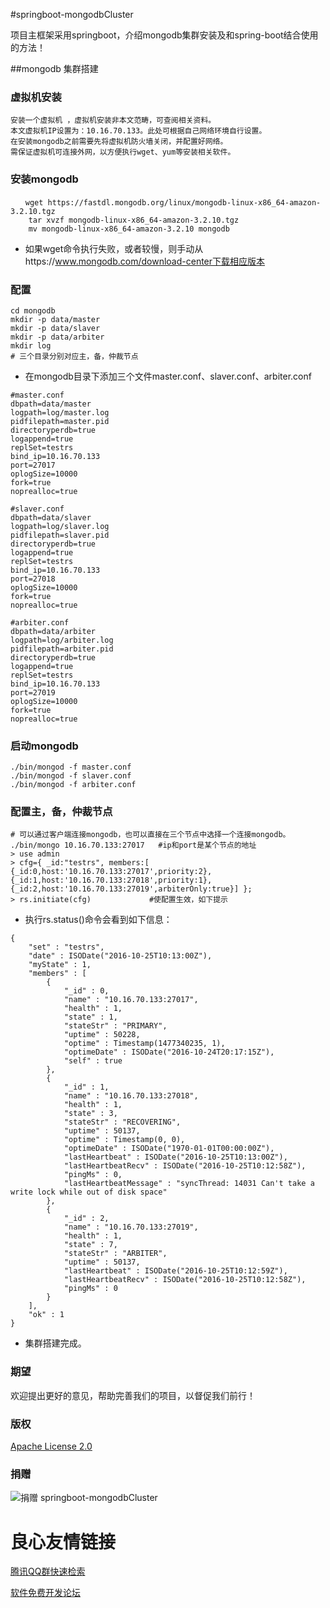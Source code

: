 #springboot-mongodbCluster

项目主框架采用springboot，介绍mongodb集群安装及和spring-boot结合使用的方法！

##mongodb 集群搭建

### 虚拟机安装

```
安装一个虚拟机 ，虚拟机安装非本文范畴，可查阅相关资料。
本文虚拟机IP设置为：10.16.70.133。此处可根据自己网络环境自行设置。
在安装mongodb之前需要先将虚拟机防火墙关闭，并配置好网络。
需保证虚拟机可连接外网，以方便执行wget、yum等安装相关软件。
```

### 安装mongodb

```
　　wget https://fastdl.mongodb.org/linux/mongodb-linux-x86_64-amazon-3.2.10.tgz
    tar xvzf mongodb-linux-x86_64-amazon-3.2.10.tgz
    mv mongodb-linux-x86_64-amazon-3.2.10 mongodb
```
* 如果wget命令执行失败，或者较慢，则手动从https://www.mongodb.com/download-center下载相应版本

### 配置

```
cd mongodb
mkdir -p data/master
mkdir -p data/slaver
mkdir -p data/arbiter
mkdir log
# 三个目录分别对应主，备，仲裁节点

```
* 在mongodb目录下添加三个文件master.conf、slaver.conf、arbiter.conf

```
#master.conf
dbpath=data/master
logpath=log/master.log
pidfilepath=master.pid
directoryperdb=true
logappend=true
replSet=testrs
bind_ip=10.16.70.133
port=27017
oplogSize=10000
fork=true
noprealloc=true

#slaver.conf
dbpath=data/slaver
logpath=log/slaver.log
pidfilepath=slaver.pid
directoryperdb=true
logappend=true
replSet=testrs
bind_ip=10.16.70.133
port=27018
oplogSize=10000
fork=true
noprealloc=true

#arbiter.conf
dbpath=data/arbiter
logpath=log/arbiter.log
pidfilepath=arbiter.pid
directoryperdb=true
logappend=true
replSet=testrs
bind_ip=10.16.70.133
port=27019
oplogSize=10000
fork=true
noprealloc=true
```

### 启动mongodb

```
./bin/mongod -f master.conf
./bin/mongod -f slaver.conf
./bin/mongod -f arbiter.conf
```

### 配置主，备，仲裁节点

```
# 可以通过客户端连接mongodb，也可以直接在三个节点中选择一个连接mongodb。
./bin/mongo 10.16.70.133:27017   #ip和port是某个节点的地址
> use admin
> cfg={ _id:"testrs", members:[ {_id:0,host:'10.16.70.133:27017',priority:2}, {_id:1,host:'10.16.70.133:27018',priority:1},
{_id:2,host:'10.16.70.133:27019',arbiterOnly:true}] };
> rs.initiate(cfg)             #使配置生效，如下提示
```

* 执行rs.status()命令会看到如下信息：

```
{
	"set" : "testrs",
	"date" : ISODate("2016-10-25T10:13:00Z"),
	"myState" : 1,
	"members" : [
		{
			"_id" : 0,
			"name" : "10.16.70.133:27017",
			"health" : 1,
			"state" : 1,
			"stateStr" : "PRIMARY",
			"uptime" : 50228,
			"optime" : Timestamp(1477340235, 1),
			"optimeDate" : ISODate("2016-10-24T20:17:15Z"),
			"self" : true
		},
		{
			"_id" : 1,
			"name" : "10.16.70.133:27018",
			"health" : 1,
			"state" : 3,
			"stateStr" : "RECOVERING",
			"uptime" : 50137,
			"optime" : Timestamp(0, 0),
			"optimeDate" : ISODate("1970-01-01T00:00:00Z"),
			"lastHeartbeat" : ISODate("2016-10-25T10:13:00Z"),
			"lastHeartbeatRecv" : ISODate("2016-10-25T10:12:58Z"),
			"pingMs" : 0,
			"lastHeartbeatMessage" : "syncThread: 14031 Can't take a write lock while out of disk space"
		},
		{
			"_id" : 2,
			"name" : "10.16.70.133:27019",
			"health" : 1,
			"state" : 7,
			"stateStr" : "ARBITER",
			"uptime" : 50137,
			"lastHeartbeat" : ISODate("2016-10-25T10:12:59Z"),
			"lastHeartbeatRecv" : ISODate("2016-10-25T10:12:58Z"),
			"pingMs" : 0
		}
	],
	"ok" : 1
}

```

* 集群搭建完成。

### 期望

欢迎提出更好的意见，帮助完善我们的项目，以督促我们前行！

### 版权

[Apache License 2.0](http://www.apache.org/licenses/LICENSE-2.0)

### 捐赠

![捐赠 springboot-mongodbCluster](http://git.oschina.net/uploads/images/2016/1023/084255_833edeac_364262.png "支持一下springboot-mongodbCluster")

 # 良心友情链接

[腾讯QQ群快速检索](http://u.720life.cn/s/8cf73f7c)

[软件免费开发论坛](http://u.720life.cn/s/bbb01dc0)